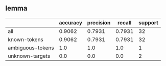 
## lemma

|                  | accuracy | precision | recall | support |
|------------------|----------|-----------|--------|---------|
| all              | 0.9062   | 0.7931    | 0.7931 | 32      |
| known-tokens     | 0.9062   | 0.7931    | 0.7931 | 32      |
| ambiguous-tokens | 1.0      | 1.0       | 1.0    | 1       |
| unknown-targets  | 0.0      | 0.0       | 0.0    | 2       |

